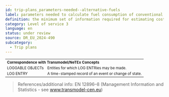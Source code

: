 ```yaml
---
id: trip-plans_parameters-needed--alternative-fuels
label: parameters needed to calculate fuel consumption of conventional and alternative fuels
definition: the minimum set of information required for estimating costs related to fuel consumption.
category: Level of service 3
language: en
status: under review
source: DR_EU_2024-490
subcategory:
  - Trip plans
---
```


<table style="font-size: smaller; width: 100%;">
    <tr>
        <th colspan="2" style="text-align: left;">Correspondence with Transmodel/NeTEx Concepts</th>
    </tr>
    <tr>
        <td>LOGGABLE OBJECTs</td>
        <td>Entities for which LOG ENTRies may be made.</td>
    </tr>
    <tr>
        <td>LOG ENTRY</td>
        <td>A time-stamped record of an event or change of state.</td>
    </tr>    
</table>

>References/additional info: EN 12896–8 (Management Information and Statistics - see www.transmodel-cen.eu)

